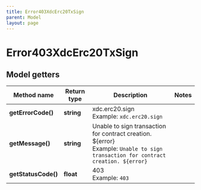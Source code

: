 ```yaml
---
title: Error403XdcErc20TxSign
parent: Model
layout: page
---
```


# Error403XdcErc20TxSign

## Model getters

Method name | Return type | Description | Notes
------------ | ------------- | ------------- | -------------
**getErrorCode()** | **string** | xdc.erc20.sign <br>Example: `xdc.erc20.sign` |
**getMessage()** | **string** | Unable to sign transaction for contract creation. ${error} <br>Example: `Unable to sign transaction for contract creation. ${error}` |
**getStatusCode()** | **float** | 403 <br>Example: `403` |

